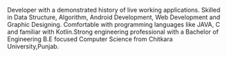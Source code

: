 Developer with a demonstrated history of live working applications. Skilled in Data Structure, Algorithm, Android Development, Web Development and Graphic Designing. 
Comfortable with programming languages like JAVA, C and familiar with Kotlin.Strong engineering professional with a Bachelor of Engineering B.E focused Computer Science 
from Chitkara University,Punjab.
